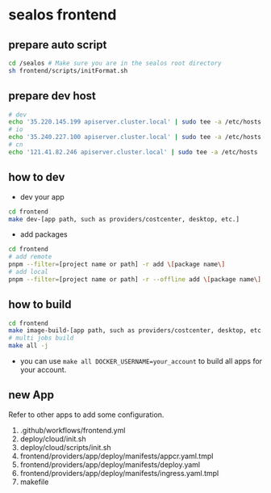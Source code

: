 # sealos frontend

## prepare auto script

```bash
cd /sealos # Make sure you are in the sealos root directory
sh frontend/scripts/initFormat.sh
```

## prepare dev host

```bash
# dev
echo '35.220.145.199 apiserver.cluster.local' | sudo tee -a /etc/hosts
# io
echo '35.240.227.100 apiserver.cluster.local' | sudo tee -a /etc/hosts
# cn
echo '121.41.82.246 apiserver.cluster.local' | sudo tee -a /etc/hosts
```

## how to dev

- dev your app

```bash
cd frontend
make dev-[app path, such as providers/costcenter, desktop, etc.]
```

- add packages

```bash
cd frontend
# add remote
pnpm --filter=[project name or path] -r add \[package name\] 
# add local
pnpm --filter=[project name or path] -r --offline add \[package name\] 

```

## how to build

```bash
cd frontend
make image-build-[app path, such as providers/costcenter, desktop, etc.]
# multi jobs build
make all -j
```

- you can use `make all DOCKER_USERNAME=your_account` to build all apps for your account.

## new App

Refer to other apps to add some configuration.

1. .github/workflows/frontend.yml
2. deploy/cloud/init.sh
3. deploy/cloud/scripts/init.sh
4. frontend/providers/app/deploy/manifests/appcr.yaml.tmpl
5. frontend/providers/app/deploy/manifests/deploy.yaml
6. frontend/providers/app/deploy/manifests/ingress.yaml.tmpl
7. makefile

